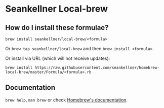 # Seankellner Local-brew

## How do I install these formulae?
`brew install seankellner/local-brew/<formula>`

Or `brew tap seankellner/local-brew` and then `brew install <formula>`.

Or install via URL (which will not receive updates):

```
brew install https://raw.githubusercontent.com/seankellner/homebrew-local-brew/master/Formula/<formula>.rb
```

## Documentation
`brew help`, `man brew` or check [Homebrew's documentation](https://docs.brew.sh).
